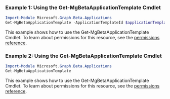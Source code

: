 ### Example 1: Using the Get-MgBetaApplicationTemplate Cmdlet
```powershell
Import-Module Microsoft.Graph.Beta.Applications
Get-MgBetaApplicationTemplate -ApplicationTemplateId $applicationTemplateId
```
This example shows how to use the Get-MgBetaApplicationTemplate Cmdlet.
To learn about permissions for this resource, see the [permissions reference](/graph/permissions-reference).
### Example 2: Using the Get-MgBetaApplicationTemplate Cmdlet
```powershell
Import-Module Microsoft.Graph.Beta.Applications
Get-MgBetaApplicationTemplate
```
This example shows how to use the Get-MgBetaApplicationTemplate Cmdlet.
To learn about permissions for this resource, see the [permissions reference](/graph/permissions-reference).
